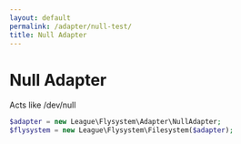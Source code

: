 ```yaml
---
layout: default
permalink: /adapter/null-test/
title: Null Adapter
---
```


# Null Adapter

Acts like /dev/null

~~~ php
$adapter = new League\Flysystem\Adapter\NullAdapter;
$flysystem = new League\Flysystem\Filesystem($adapter);
~~~
